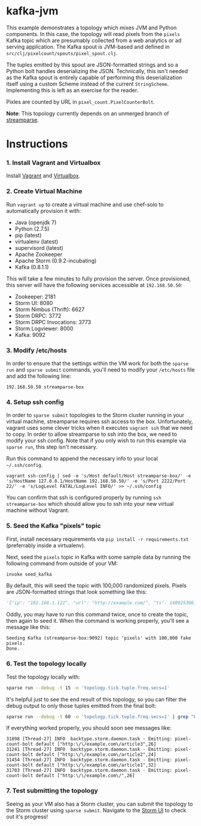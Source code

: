 # kafka-jvm

This example demonstrates a topology which mixes JVM and Python components. In
this case, the topology will read pixels from the `pixels` Kafka topic which
are presumably collected from a web analytics or ad serving application. The
Kafka spout is JVM-based and defined in `src/clj/pixelcount/spouts/pixel_spout.clj`.

The tuples emitted by this spout are JSON-formatted strings and so a Python
bolt handles deserializing the JSON. Technically, this isn't needed as the
Kafka spout is entirely capable of performing this deserialization itself using
a custom Scheme instead of the current `StringScheme`. Implementing this is left
as an exercise for the reader.

Pixles are counted by URL in `pixel_count.PixelCounterBolt`.

**Note**: This topology currently depends on an unmerged branch of
[streamparse](https://github.com/Parsely/streamparse/tree/feature/uberjar).


# Instructions

### 1. Install Vagrant and Virtualbox
Install [Vagrant](https://www.vagrantup.com/) and [Virtualbox](https://www.virtualbox.org/).

### 2. Create Virtual Machine
Run `vagrant up` to create a virtual machine and use chef-solo to automatically provision it with:

- Java (openjdk 7)
- Python (2.7.5)
- pip (latest)
- virtualenv (latest)
- supervisord (latest)
- Apache Zookeeper
- Apache Storm (0.9.2-incubating)
- Kafka (0.8.1.1)

This will take a few minutes to fully provision the server. Once provisioned,
this server will have the following services accessible at `192.168.50.50`:

- Zookeeper: 2181
- Storm UI: 8080
- Storm Nimbus (Thrift): 6627
- Storm DRPC: 3772
- Storm DRPC Invocations: 3773
- Storm Logviewer: 8000
- Kafka: 9092

### 3. Modify /etc/hosts

In order to ensure that the settings within the VM work for both the
`sparse run` and `sparse submit` commands, you'll need to modify your
`/etc/hosts` file and add the following line:

```
192.168.50.50 streamparse-box
```

### 4. Setup ssh config

In order to `sparse submit` topologies to the Storm cluster running in your
virtual machine, streamparse requires ssh access to the box. Unfortunately,
vagrant uses some clever tricks when it executes `vagrant ssh` that we need to
copy. In order to allow streamparse to ssh into the box, we need to modify your
ssh config. Note that if you only wish to run this example via `sparse run`,
this step isn't necessary.

Run this command to append the necessary info to your local `~/.ssh/config`.

```
vagrant ssh-config | sed -e 's/Host default/Host streamparse-box/' -e 's/HostName 127.0.0.1/HostName 192.168.50.50/' -e 's/Port 2222/Port 22/' -e 's/LogLevel FATAL/LogLevel INFO/' >> ~/.ssh/config
```

You can confirm that ssh is configured properly by running `ssh streamparse-box`
which should allow you to ssh into your new virtual machine without Vagrant.

### 5. Seed the Kafka "pixels" topic

First, install necessary requirements via `pip install -r requirements.txt`
(preferrably inside a virtualenv).

Next, seed the `pixels` topic in Kafka with some sample data by running the
following command from outside of your VM:

```bash
invoke seed_kafka
```

By default, this will seed the topic with 100,000 randomized pixels. Pixels are
JSON-formatted strings that look something like this:

```python
'{"ip": "192.168.1.122", "url": "http://example.com/", "ts": 1409253061}'
```

Oddly, you may have to run this command twice, once to create the topic, then
again to seed it. When the command is working properly, you'll see a message
like this:

```
Seeding Kafka (streamparse-box:9092) topic 'pixels' with 100,000 fake pixels.
Done.
```

### 6. Test the topology locally

Test the topology locally with:

```bash
sparse run --debug -t 15 -o 'topology.tick.tuple.freq.secs=1'
```

It's helpful just to see the end result of this topology, so you can filter
the debug output to only those tuples emitted from the final bolt:

```bash
sparse run --debug -t 60 -o 'topology.tick.tuple.freq.secs=1' | grep "Emitting: pixel-count-bolt default"
```

If everything worked properly, you should soon see messages like:

```
31098 [Thread-27] INFO  backtype.storm.daemon.task - Emitting: pixel-count-bolt default ["http:\/\/example.com\/article3",26]
31241 [Thread-27] INFO  backtype.storm.daemon.task - Emitting: pixel-count-bolt default ["http:\/\/example.com\/article2",24]
31454 [Thread-27] INFO  backtype.storm.daemon.task - Emitting: pixel-count-bolt default ["http:\/\/example.com\/article1",32]
31703 [Thread-27] INFO  backtype.storm.daemon.task - Emitting: pixel-count-bolt default ["http:\/\/example.com\/",26]
```

### 7. Test submitting the topology

Seeing as your VM also has a Storm cluster, you can submit the topology to the
Storm cluster using `sparse submit`. Navigate to the
[Storm UI](http://streamparse-box:8080/index.html) to check out it's progress!
